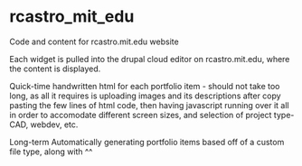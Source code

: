 # rcastro_mit_edu
Code and content for rcastro.mit.edu website

Each widget is pulled into the drupal cloud editor on rcastro.mit.edu, where the content is displayed. 

Quick-time
handwritten html for each portfolio item - should not take too long, as all it requires is uploading images and its descriptions after copy pasting the few lines of html code, then having javascript running over it all in order to accomodate different screen sizes, and selection of project type- CAD, webdev, etc.

Long-term
Automatically generating portfolio items based off of a custom file type, along with ^^




